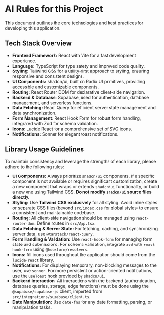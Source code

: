 # AI Rules for this Project

This document outlines the core technologies and best practices for developing this application.

## Tech Stack Overview

*   **Frontend Framework:** React with Vite for a fast development experience.
*   **Language:** TypeScript for type safety and improved code quality.
*   **Styling:** Tailwind CSS for a utility-first approach to styling, ensuring responsive and consistent designs.
*   **UI Components:** shadcn/ui, built on Radix UI primitives, providing accessible and customizable components.
*   **Routing:** React Router DOM for declarative client-side navigation.
*   **Backend & Database:** Supabase, used for authentication, database management, and serverless functions.
*   **Data Fetching:** React Query for efficient server state management and data synchronization.
*   **Form Management:** React Hook Form for robust form handling, integrated with Zod for schema validation.
*   **Icons:** Lucide React for a comprehensive set of SVG icons.
*   **Notifications:** Sonner for elegant toast notifications.

## Library Usage Guidelines

To maintain consistency and leverage the strengths of each library, please adhere to the following rules:

*   **UI Components:** Always prioritize `shadcn/ui` components. If a specific component is not available or requires significant customization, create a new component that wraps or extends `shadcn/ui` functionality, or build a new one using Tailwind CSS. **Do not modify `shadcn/ui` source files directly.**
*   **Styling:** Use **Tailwind CSS exclusively** for all styling. Avoid inline styles or separate CSS files (beyond `src/index.css` for global styles) to ensure a consistent and maintainable codebase.
*   **Routing:** All client-side navigation should be managed using `react-router-dom`. Define routes in `src/App.tsx`.
*   **Data Fetching & Server State:** For fetching, caching, and synchronizing server data, use `@tanstack/react-query`.
*   **Form Handling & Validation:** Use `react-hook-form` for managing form state and submissions. For schema validation, integrate `zod` with `react-hook-form` using `@hookform/resolvers`.
*   **Icons:** All icons used throughout the application should come from the `lucide-react` library.
*   **Notifications:** For displaying temporary, non-blocking messages to the user, use `sonner`. For more persistent or action-oriented notifications, use the `useToast` hook provided by `shadcn/ui`.
*   **Backend Interaction:** All interactions with the backend (authentication, database queries, storage, edge functions) must be done using the `@supabase/supabase-js` client, imported from `src/integrations/supabase/client.ts`.
*   **Date Manipulation:** Use `date-fns` for any date formatting, parsing, or manipulation tasks.